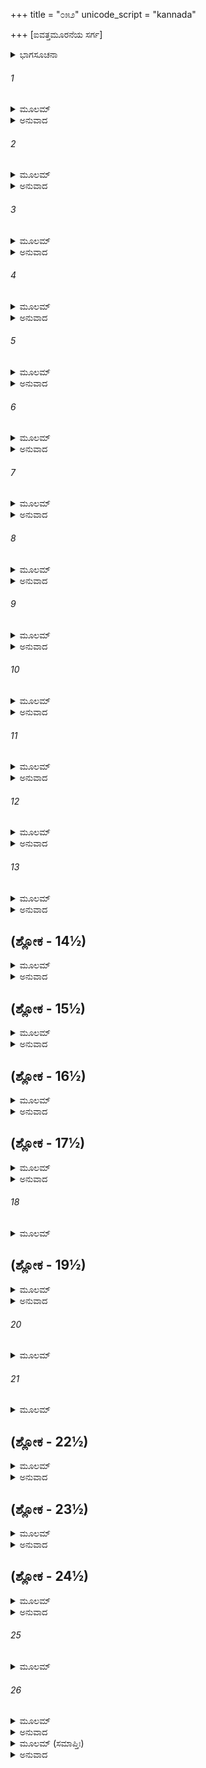 +++
title = "೦೫೨"
unicode_script = "kannada"

+++
[ಐವತ್ತಮೂರನೆಯ ಸರ್ಗ]



<details><summary>ಭಾಗಸೂಚನಾ</summary>

ನೃಗ ಚಕ್ರವರ್ತಿಗೆ ಬಂದ ಶಾಪ ವೃತ್ತಾಂತವನ್ನು ಶ್ರೀರಾಮನು ಲಕ್ಷ್ಮಣನಿಗೆ ತಿಳಿಸಿದುದು
</details>

###### 1


<details><summary>ಮೂಲಮ್</summary>

ಲಕ್ಷ್ಮಣಸ್ಯ ತು ತದ್ವಾಕ್ಯಂ ನಿಶಮ್ಯ ಪರಮಾದ್ಭುತಮ್ ।  
ಸುಪ್ರೀತಶ್ಚಾಭವದ್ರಾಮೋ ವಾಕ್ಯಮೇತದುವಾಚ ಹ ॥
</details>

<details><summary>ಅನುವಾದ</summary>

ಲಕ್ಷ್ಮಣನ ಆ ಅತ್ಯಂತ ಅದ್ಭುತ ಮಾತನ್ನು ಕೇಳಿ ಶ್ರೀರಾಮನಿಗೆ ಬಹಳ ಸಂತೋಷವಾಗಿ ಇಂತೆಂದನು-॥1॥
</details>

###### 2


<details><summary>ಮೂಲಮ್</summary>

ದುರ್ಲಭಸ್ತ್ವೀದೃಶೋ ಬಂಧುರಸ್ಮಿನ್ಕಾಲೇ ವಿಶೇಷತಃ ।  
ಯಾದೃಶಸ್ತ್ವಂ ಮಹಾಬುದ್ಧಿರ್ಮಮ ಸೌಮ್ಯ ಮನೋಽನುಗಃ ॥
</details>

<details><summary>ಅನುವಾದ</summary>

ಸೌಮ್ಯ! ನೀನು ಬಹಳ ಬುದ್ಧಿವಂತನಾಗಿರುವೆ. ನೀನು ನನ್ನ ಮನಸ್ಸಿನಂತೆ ಅನುಸರಿಸುವಂತಹ ಸಹೋದರ ವಿಶೇಷವಾಗಿ ಈಗ ಸಿಗುವುದು ಕಠಿಣವಾಗಿದೆ.॥2॥
</details>

###### 3


<details><summary>ಮೂಲಮ್</summary>

ಯಚ್ಚ ಮೇ ಹೃದಯೇ ಕಿಂಚಿದ್ವರ್ತತೇ ಶುಭಲಕ್ಷಣ ।  
ತನ್ನಿಶಾಮಯ ಚಶ್ರುತ್ವಾ ಕುರುಷ್ವ ವಚನಂ ಮಮ ॥
</details>

<details><summary>ಅನುವಾದ</summary>

ಶುಭಲಕ್ಷಣ ಲಕ್ಷ್ಮಣ! ಈಗ ನನ್ನ ಮನಸ್ಸಿನಲ್ಲಿರುವ ಮಾತನ್ನು ಕೇಳಿ, ಹಾಗೆಯೇ ಮಾಡು.॥3॥
</details>

###### 4


<details><summary>ಮೂಲಮ್</summary>

ಚತ್ವಾರೋ ದಿವಸಾಃ ಸೌಮ್ಯ ಕಾರ್ಯಂ ಪೌರಜನಸ್ಯ ಚ ।  
ಅಕುರ್ವಾಣಸ್ಯ ಸೌಮಿತ್ರೇ ತನ್ಮೇ ಮರ್ಮಾಣಿ ಕೃಂತಿತಿ ॥
</details>

<details><summary>ಅನುವಾದ</summary>

ಸೌಮ್ಯ! ಸುಮಿತ್ರಾಕುಮಾರ! ನಾನು ಪುರವಾಸಿಗಳ ಕಾರ್ಯಮಾಡದೆ ನಾಲ್ಕುದಿನಗಳು ಕಳೆದವು. ಈ ಮಾತು ನನ್ನ ಮರ್ಮಸ್ಥಳವನ್ನು ಸೀಳುತ್ತಿದೆ.॥4॥
</details>

###### 5


<details><summary>ಮೂಲಮ್</summary>

ಆಹೂಯಂತಾಂ ಪ್ರಕೃತಯಃ ಪುರೋಧಾಮಂತ್ರಿಣಸ್ತಥಾ ।  
ಕಾರ್ಯಾರ್ಥಿನಶ್ಚ ಪುರುಷಾಃ ಸ್ತ್ರೀಯೋ ವಾ ಪುರುಷರ್ಷಭ ॥
</details>

<details><summary>ಅನುವಾದ</summary>

ಪುರುಷಶ್ರೇಷ್ಠನೇ! ನೀನು ಪ್ರಜೆ, ಪುರೋಹಿತ, ಮಂತ್ರಿಗಳನ್ನು ಕರೆಸು. ಯಾವ ಪುರುಷ-ಸ್ತ್ರೀಯರಿಗೆ ಯಾವುದಾದರೂ ಕೆಲಸವಿದ್ದರೆ, ಅವರನ್ನು ಕರೆಸು.॥5॥
</details>

###### 6


<details><summary>ಮೂಲಮ್</summary>

ಪೌರಕಾರ್ಯಾಣಿ ಯೋ ರಾಜಾ ನ ಕರೋತಿ ದಿನೇ ದಿನೇ ।  
ಸಂವೃತೇ ನರಕೇ ಘೋರೇ ಪತಿತೋ ನಾತ್ರಸಂಶಯಃ ॥
</details>

<details><summary>ಅನುವಾದ</summary>

ಯಾವ ರಾಜನು ಪ್ರತಿದಿನ ಪ್ರಜೆಗಳ ಕಾರ್ಯ ಮಾಡುವುದಿಲ್ಲವೋ, ಅಂತಹ ರಾಜನು ಖಂಡಿತವಾಗಿ ವಾಯುಸಂಚಾರವಿಲ್ಲದ ಘೋರ ನರಕದಲ್ಲಿ ಬೀಳುವನು.॥6॥
</details>

###### 7


<details><summary>ಮೂಲಮ್</summary>

ಶ್ರೂಯತೇ ಹಿ ಪುರಾ ರಾಜಾ ನೃಗೋ ನಾಮ ಮಹಾಯಶಾಃ ।  
ಬಭೂವಪೃಥಿವೀಪಾಲೋ ಬ್ರಹ್ಮಣ್ಯಃ ಸತ್ಯವಾಕ್ಶುಚಿಃ ॥
</details>

<details><summary>ಅನುವಾದ</summary>

ಹಿಂದೆ ಈ ಪೃಥಿವಿಯಲ್ಲಿ ನೃಗನೆಂಬ ಪ್ರಸಿದ್ಧ ಒಬ್ಬ ಮಹಾಯಶಸ್ವೀ ರಾಜನು ರಾಜ್ಯವನ್ನಾಳುತ್ತಿದ್ದನು. ಆ ಭೂಪಾಲನು ದೊಡ್ಡ ಬ್ರಾಹ್ಮಣ ಭಕ್ತ, ಸತ್ಯವಾದೀ, ಆಚಾರ-ವಿಚಾರದಿಂದ ಪವಿತ್ರನಾಗಿದ್ದನು.॥7॥
</details>

###### 8


<details><summary>ಮೂಲಮ್</summary>

ಸ ಕದಾಚಿದ್ಗವಾಂ ಕೋಟೀಃ ಸವತ್ಸಾಃಸ್ವರ್ಣಭೂಷಿತಾಃ ।  
ನೃದೇವೋ ಭೂಮಿದೇವೇಭ್ಯಃ ಪುಷ್ಕರೇಷು ದದೌ ನೃಪಃ ॥
</details>

<details><summary>ಅನುವಾದ</summary>

ಆ ನರೇಶನು ಯಾವಾಗಲೋ ಪುಷ್ಕರ ತೀರ್ಥಕ್ಕೆ ಹೋಗಿ ಬ್ರಾಹ್ಮಣರಿಗೆ ಸುವರ್ಣಭೂಷಿತ, ಕರುಗಳುಳ್ಳ ಒಂದು ಕೋಟಿ ಗೋವುಗಳನ್ನು ದಾನ ಮಾಡಿದನು.॥8॥
</details>

###### 9


<details><summary>ಮೂಲಮ್</summary>

ತತಃ ಸಂಗಾದ್ಗತಾ ಧೇನುಃ ಸವತ್ಸಾ ಸ್ಪರ್ಶಿತಾನಘ ।  
ಬ್ರಾಹ್ಮಣಸ್ಯಾಹಿತಾಗ್ನೇಸ್ತು ದರಿದ್ರಸ್ಯೋಂಛವರ್ತಿನಃ ॥
</details>

<details><summary>ಅನುವಾದ</summary>

ನಿಷ್ಪಾಪ ಲಕ್ಷ್ಮಣ ! ಆಗ ಬೇರೆ ದರಿದ್ರ ಉಂಛವೃತ್ತಿಯ ಬ್ರಾಹ್ಮಣನಿಗೆ ದಾನಮಾಡಿದ ಒಂದು ಗೋವು ಮರಳಿ ಇತರ ಗೋವುಗಳೊಡನೆ ಸೇರಿಕೊಂಡಿತು. ಅದು ಬೇರೆಯವರದೆಂದು ತಿಳಿಯದೆ ನೃಗನು ಆ ಧೇನುವನ್ನು ಬ್ರಾಹ್ಮಣನಿಗೆ ದಾನ ಮಾಡಿದನು.॥9॥
</details>

###### 10


<details><summary>ಮೂಲಮ್</summary>

ಸ ನಷ್ಟಾಂ ಗಾಂ ಕ್ಷುಧಾರ್ತೋವೈ ಅನ್ವಿಷಂಸ್ತತ್ರತತ್ರ ಹ ।  
ನಾಪಶ್ಯತ್ಸರ್ವರಾಷ್ಟ್ರೇಷು ಸಂವತ್ಸರಗಣಾನ್ಬಹೂನ್ ॥
</details>

<details><summary>ಅನುವಾದ</summary>

ಆ ಬಡಪಾಯಿ ಬ್ರಾಹ್ಮಣನು ಕಳೆದು ಹೋದ ಹಸುವನ್ನು ಬಹಳ ವರ್ಷಗಳವರೆಗೆ ಇಡೀ ರಾಜ್ಯದಲ್ಲಿ ಹುಡುಕುತ್ತಾ ಹಸಿವಿನಿಂದ ಬಳಲಿ ತಿರುಗುತ್ತಿದ್ದ. ಆದರೆ ಅವನಿಗೆ ಆ ಹಸು ಸಿಗಲಿಲ್ಲ.॥10॥
</details>

###### 11


<details><summary>ಮೂಲಮ್</summary>

ತತಃ ಕನಖಲಂ ಗತ್ವಾ ಜೀರ್ಣವತ್ಸಾಂ ನಿರಾಮಯಾಮ್ ।  
ದದೃಶೇ ತಾಂ ಸ್ವಿಕಾಂ ಧೇನುಂ ಬ್ರಾಹ್ಮಣಸ್ಯ ನಿವೇಶನೇ ॥
</details>

<details><summary>ಅನುವಾದ</summary>

ಕೊನೆಗೆ ಒಂದು ದಿನ ಕನಖಲಗೆ ಹೋದಾಗ ಅವನು ತನ್ನ ಹಸುವನ್ನು ಒಬ್ಬ ಬ್ರಾಹ್ಮಣನ ಮನೆಯಲ್ಲಿ ನೋಡಿದನು. ಅದು ನಿರೋಗಿಯಾಗಿ ದಷ್ಟ-ಪುಷ್ಟವಾಗಿದ್ದು, ಅದರ ಕರು ಬಹಳ ದೊಡ್ಡದಾಗಿತ್ತು.॥11॥
</details>

###### 12


<details><summary>ಮೂಲಮ್</summary>

ಅಥ ತಾಂ ನಾಮಧೇಯೇನ ಸ್ವಕೇನೋವಾಚ ಬ್ರಾಹ್ಮಣಃ ।  
ಆಗಚ್ಛ ಶಬಲೇತ್ಯೇವಂ ಸಾ ತು ಶುಶ್ರಾವ ಗೌಃ ಸ್ವರಮ್ ॥
</details>

<details><summary>ಅನುವಾದ</summary>

ಬ್ರಾಹ್ಮಣನು ಅದಕ್ಕಿಟ್ಟ ಶಬಲಾ ಎಂಬ ಹೆಸರಿನಿಂದ ಕರೆದ - ಶಬಲಾ ಬಾ, ಬಾ! ಗೋವು ಆ ಸ್ವರವನ್ನು ಕೇಳಿತು.॥12॥
</details>

###### 13


<details><summary>ಮೂಲಮ್</summary>

ತಸ್ಯ ತಂ ಸ್ವರಮಾಜ್ಞಾಯ ಕ್ಷುಧಾರ್ತಸ್ಯ ದ್ವಿಜಸ್ಯ ವೈ ।  
ಅನ್ವಗಾತ್ಪೃಷ್ಠತಃ ಸಾ ಗೌರ್ಗಚ್ಛಂತಂ ಪಾವಕೋಪಮಮ್ ॥
</details>

<details><summary>ಅನುವಾದ</summary>

ಹಸಿವಿನಿಂದ ಕಂಗಾಲಾದ ಆ ಬ್ರಾಹ್ಮಣನ ಪರಿಚಿತ ಸ್ವರವನ್ನು ಗುರುತಿಸಿದ ಗೋವು ಮುಂದೆ ಹೋಗುತ್ತಿರುವ ಆ ಅಗ್ನಿತುಲ್ಯ ಬ್ರಾಹ್ಮಣನನ್ನು ಹಿಂಬಾಲಿಸಿತು.॥13॥
</details>

## (ಶ್ಲೋಕ - 14½)


<details><summary>ಮೂಲಮ್</summary>

ಯೋಽಪಿ ಪಾಲಯತೇ ವಿಪ್ರಃ ಸೋಽಪಿ ಗಾಮನ್ವಗಾದ್ದ್ರುತಮ್ ।  
ಗತ್ವಾಚ ತಮೃಷಿಂಚಷ್ಟೇ ಮಮ ಗೌರಿತಿ ಸತ್ವರಮ್ ॥  
ಸ್ಪರ್ಶಿತಾ ರಾಜಸಿಂಹೇನಮಮ ದತ್ತಾ ನೃಗೇಣ ಹ ।
</details>

<details><summary>ಅನುವಾದ</summary>

ಇಷ್ಟು ದಿನ ಅದನ್ನು ಸಾಕುತ್ತಿದ್ದ ಬ್ರಾಹ್ಮಣನೂ ಕೂಡಲೇ ಆ ಗೋವನ್ನು ಹಿಂಬಾಲಿಸಿದನು. ಹೋಗಿ ಆ ಬ್ರಹ್ಮರ್ಷಿಯಲ್ಲಿ ಹೇಳಿದನು-ಬ್ರಹ್ಮಾನ್! ಈ ಹಸು ನನ್ನದಾಗಿದೆ. ನನಗೆ ರಾಜಾ ನೃಗನು ದಾನವಾಗಿ ಕೊಟ್ಟಿದ್ದನು.॥14½॥
</details>

## (ಶ್ಲೋಕ - 15½)


<details><summary>ಮೂಲಮ್</summary>

ತಯೋರ್ಬ್ರಾಹ್ಮಣಯೋರ್ವಾದೋ ಮಹಾನಾಸೀದ್ವಿಪಶ್ಚಿತೋಃ ॥  
ವಿವಂದತೌ ತತೋಽನ್ಯೋನ್ಯಂದಾತಾರಮಭಿಜಗ್ಮತುಃ ।
</details>

<details><summary>ಅನುವಾದ</summary>

ಮತ್ತೆ ಇಬ್ಬರೂ ಬ್ರಾಹ್ಮಣರಲ್ಲಿ ಹಸುವಿನ ಕುರಿತು ವಿವಾದ ಉಂಟಾಯಿತು. ಅವರಿಬ್ಬರೂ ಪರಸ್ಪರ ಜಗಳವಾಡುತ್ತಾ, ದಾನೀ ನೃಗರಾಜನ ಬಳಿಗೆ ಬಂದರು.॥15½॥
</details>

## (ಶ್ಲೋಕ - 16½)


<details><summary>ಮೂಲಮ್</summary>

ತೌ ರಾಜಭವನದ್ವಾರಿ ನ ಪ್ರಾಪ್ತೌ ನೃಗಶಾಸನಮ್ ॥  
ಅಹೋರಾತ್ರಾಣ್ಯನೇಕಾನಿ ವಸಂತೌ ಕ್ರೋಧಮೀಯತುಃ ।
</details>

<details><summary>ಅನುವಾದ</summary>

ಅಲ್ಲಿ ಅರಮನೆಯ ಬಾಗಿಲಿಗೆ ಹೋಗಿ ಅವರು ಅನೇಕ ದಿನಗಳವರೆಗೆ ನಿಂತಿದ್ದರೂ ಅವರಿಗೆ ರಾಜನ ನ್ಯಾಯ ಸಿಗಲಿಲ್ಲ. (ಅವರಿಗೆ ರಾಜನನ್ನು ನೋಡಲಾಗಲಿಲ್ಲ.) ಇದರಿಂದ ಅವರಿಬ್ಬರಿಗೂ ಭಾರೀ ಕ್ರೋಧ ಉಂಟಾಯಿತು.॥16½॥
</details>

## (ಶ್ಲೋಕ - 17½)


<details><summary>ಮೂಲಮ್</summary>

ಊಚತುಶ್ಚ ಮಹಾತ್ಮಾನೌ ತಾವುಭೌ ದ್ವಿಜಸತ್ತವೌ ॥  
ಕ್ರುದ್ಧೌ ಪರಮಸಂಪತ್ತೌ ವಾಕ್ಯಂಘೋರಾಭಿಸಂಹಿತಮ್ ।
</details>

<details><summary>ಅನುವಾದ</summary>

ಅವರಿಬ್ಬರೂ ಶ್ರೇಷ್ಠ ಬ್ರಾಹ್ಮಣರು ಅತ್ಯಂತ ಸಂತಪ್ತ ಮತ್ತು ಕುಪಿತರಾಗಿ ಘೋರ ಶಾಪವನ್ನು ಕೊಡುವಾಗ ಹೇಳಿದರು.॥17½॥
</details>

###### 18


<details><summary>ಮೂಲಮ್</summary>

ಅರ್ಥಿನಾಂ ಕಾರ್ಯಸಿದ್ಧ್ಯರ್ಥಂ ಯಸ್ಮಾತ್ತ್ವಂ ನೈಷಿ ದರ್ಶನಮ್ ॥
</details>

## (ಶ್ಲೋಕ - 19½)


<details><summary>ಮೂಲಮ್</summary>

ಅದೃಶ್ಯಃ ಸರ್ವಭೂತಾನಾಂ ಕೃಕಲಾಸೋ ಭವಿಷ್ಯಸಿ ।  
ಬಹುವರ್ಷಸಹಸ್ರಾಣಿ ಬಹುವರ್ಷಶತಾನಿ ಚ ॥  
ಶ್ವಭ್ರೇ ತ್ವಂ ಕೃಕಲೀಭೂತೋ ದೀರ್ಘಕಾಲಂ ನಿವತ್ಸ್ಯಸಿ ।
</details>

<details><summary>ಅನುವಾದ</summary>

ರಾಜನೇ! ತಮ್ಮ ವಿವಾದದ ನಿರ್ಣಯ ಮಾಡಲು ಬಂದಿರುವ ಪ್ರಾರ್ಥೀ ಪುರುಷರ ಕಾರ್ಯ ಸಿದ್ಧಿಗಾಗಿ ನೀನು ಅವರಿಗೆ ದರ್ಶನ ಕೊಡುತ್ತಿಲ್ಲ; ಆದ್ದರಿಂದ ನೀನು ಎಲ್ಲ ಪ್ರಾಣಿಗಳಿಂದ ಅಡಗಿ ಇರುವ ಓತಿಕ್ಯಾತನಾಗಿ ಅನೇಕ ವರ್ಷಗಳವರೆಗೆ ಒಂದು ಹೊಂಡದಲ್ಲಿ ಬಿದ್ದಿರು.॥18-19½॥
</details>

###### 20


<details><summary>ಮೂಲಮ್</summary>

ಉತ್ಪತ್ಸ್ಯತೇ ಹಿ ಲೋಕೇಽಸ್ಮಿನ್ಯದೂನಾಂ ಕೀರ್ತಿವರ್ಧನಃ ॥
</details>

###### 21


<details><summary>ಮೂಲಮ್</summary>

ವಾಸುದೇವ ಇತಿಖ್ಯಾತೋ ವಿಷ್ಣುಃ ಪುರುಷವಿಗ್ರಹಃ ।  
ಸ ತೇ ಮೋಕ್ಷಯಿತಾ ಶಾಪಾದ್ರಾಜಂಸ್ತಸ್ಮಾದ್ಭವಿಷ್ಯಸಿ ॥
</details>

## (ಶ್ಲೋಕ - 22½)


<details><summary>ಮೂಲಮ್</summary>

ಕೃತಾ ಚ ತೇನ ಕಾಲೇನ ನಿಷ್ಕಕೃತಿಸ್ತೇ ಭವಿಷ್ಯತಿ ।  
ಭಾರಾವತರಣಾರ್ಥಂ ಹಿ ನರನಾರಾಯಣಾವುಭೌ ॥  
ಉತ್ಪತ್ಸ್ಯೇತೇ ಮಹಾವೀರ್ಯೌ ಕಲೌ ಯುಗಉಪಸ್ಥಿತೇ ।
</details>

<details><summary>ಅನುವಾದ</summary>

ಯಾವಾಗ ಯದುಕುಲದ ಕೀರ್ತಿ ಬೆಳಗುವ ವಿಖ್ಯಾತ ಭಗವಾನ್ ವಿಷ್ಣು ವಾಸುದೇವನಾಗಿ ಈ ಜಗತ್ತಿನಲ್ಲಿ ಅವ ತರಿಸುವನೋ ಆಗಲೇ ಅವನು ನಿನ್ನನ್ನು ಈ ಶಾಪದಿಂದ ಬಿಡಿಸುವನು. ಆದ್ದರಿಂದ ಈಗ ನೀನು ಓತಿಕ್ಯಾತನಾಗು, ಮತ್ತೆ ಶ್ರೀಕೃಷ್ಣಾವತಾರದ ಸಮಯ ನಿನ್ನ ಉದ್ಧಾರವಾಗುವುದು. ಕಲಿಯುಗ ಬರುವ ಸ್ವಲ್ಪ ಮೊದಲು ಮಹಾಪರಾಕ್ರಮಿ ನರ-ನಾರಾಯಣರಿಬ್ಬರೂ ಈ ಭೂಮಿಯ ಭಾರವನ್ನು ಕಳೆಯಲು ಅವತರಿಸುವರು.॥20-22½॥
</details>

## (ಶ್ಲೋಕ - 23½)


<details><summary>ಮೂಲಮ್</summary>

ಏವಂ ತೌ ಶಾಪಮುತ್ಸೃಜ್ಯ ಬ್ರಾಹ್ಮಣೌ ವಿಗತಜ್ವರೌ ॥  
ತಾಂ ಗಾಂ ಹಿ ದುರ್ಬಲಾಂ ವೃದ್ಧಾಂದದತುರ್ಬ್ರಾಹ್ಮಣಾಯ ವೈ ।
</details>

<details><summary>ಅನುವಾದ</summary>

ಹೀಗೆ ಶಾಪ ಕೊಟ್ಟು ಅವರಿಬ್ಬರೂ ಬ್ರಾಹ್ಮಣರು ಶಾಂತರಾದರು. ಅವರು ಆ ಮುದಿ ದುರ್ಬಲ ಗೋವನ್ನು ಯಾರೋ ಬ್ರಾಹ್ಮಣನಿಗೆ ಕೊಟ್ಟು ಬಿಟ್ಟರು.॥23½॥
</details>

## (ಶ್ಲೋಕ - 24½)


<details><summary>ಮೂಲಮ್</summary>

ಏವಂ ಸ ರಾಜಾ ತಂ ಶಾಪಮುಪಭುಂಕ್ತೇ ಸುದಾರುಣಮ್ ॥  
ಕಾರ್ಯಾರ್ಥಿನಾ ವಿಮರ್ದೋಹಿ ರಾಜ್ಞಾಂ ದೋಷಾಯ ಕಲ್ಪತೇ ।
</details>

<details><summary>ಅನುವಾದ</summary>

ಹೀಗೆ ನೃಗರಾಜನು ಆ ಅತ್ಯಂತ ದಾರುಣ ಶಾಪವನ್ನು ಅನುಭವಿಸುತ್ತಿರುವನು. ಆದ್ದರಿಂದ ಕಾರ್ಯಾರ್ಥಿ ಪುರುಷರ ವಿವಾದ ನಿರ್ಣಯವಾಗದಿದ್ದರೆ ಅದು ರಾಜರಿಗೆ ದೋಷ ಕೊಡುವುದಾಗಿದೆ.॥24½॥
</details>

###### 25


<details><summary>ಮೂಲಮ್</summary>

ತಚ್ಛೀಘ್ರಂ ದರ್ಶನಂ ಮಹ್ಯಮಭಿವರ್ತಂತು ಕಾರ್ಯಿಣಃ ॥
</details>

###### 26


<details><summary>ಮೂಲಮ್</summary>

ಸುಕೃತಸ್ಯ ಹಿ ಕಾರ್ಯಸ್ಯ ಲಂ ನಾವೈತಿ ಪಾರ್ಥಿವಃ ।  
ತಸ್ಮಾದ್ಗಚ್ಛ ಪ್ರತೀಕ್ಷಸ್ವ ಸೌಮಿತ್ರೇ ಕಾರ್ಯವಾಂಜನಃ ॥
</details>

<details><summary>ಅನುವಾದ</summary>

ಆದ್ದರಿಂದ ಕಾರ್ಯಾರ್ಥಿ ಮನುಷ್ಯನು ಶೀಘ್ರವಾಗಿ ನನ್ನ ಮುಂದೆ ಉಪಸ್ಥಿತನಾಗಲೀ, ಪ್ರಜಾಪಾಲನರೂಪಿ ಪುಣ್ಯಕರ್ಮದ ಫಲ ರಾಜನಿಗೆ ಸಿಗುವುದಿಲ್ಲವೇ? ಅವಶ್ಯವಾಗಿ  ಪ್ರಾಪ್ತವಾಗುತ್ತದೆ. ಆದ್ದರಿಂದ ಸುಮಿತ್ರಾನಂದನನೇ! ನೀನು ಹೋಗು, ರಾಜದ್ವಾರದಲ್ಲಿ ಯಾರು ಕಾರ್ಯಾರ್ಥಿ ಪುರುಷನು ಬಂದಿರುವನೋ ಪ್ರತೀಕ್ಷೆ ಮಾಡು.॥25-26॥
</details>

<details><summary>ಮೂಲಮ್ (ಸಮಾಪ್ತಿಃ)</summary>

ಶ್ರೀವಾಲ್ಮೀಕಿ ವಿರಚಿತ ಆರ್ಷರಾಮಾಯಣ ಆದಿಕಾವ್ಯದ ಉತ್ತರ ಕಾಂಡದಲ್ಲಿ ಐವತ್ತಮೂರನೆಯ ಸರ್ಗ ಪೂರ್ಣವಾಯಿತು. ॥53॥
</details>

<details><summary>ಅನುವಾದ</summary>


</details>

